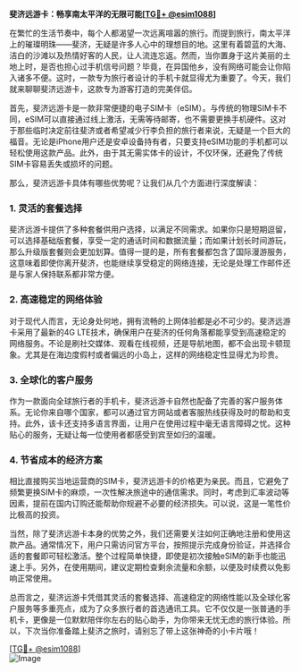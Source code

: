 **斐济远游卡：畅享南太平洋的无限可能[[TG💪+ @esim1088](https://t.me/s/esim1088)]**

在繁忙的生活节奏中，每个人都渴望一次远离喧嚣的旅行。而提到旅行，南太平洋上的璀璨明珠——斐济，无疑是许多人心中的理想目的地。这里有着碧蓝的大海、洁白的沙滩以及热情好客的人民，让人流连忘返。然而，当你置身于这片美丽的土地上时，是否也担心过手机信号问题？毕竟，在异国他乡，没有网络可能会让你陷入诸多不便。这时，一款专为旅行者设计的手机卡就显得尤为重要了。今天，我们就来聊聊斐济远游卡，这款专为游客打造的完美伴侣。

首先，斐济远游卡是一款非常便捷的电子SIM卡（eSIM）。与传统的物理SIM卡不同，eSIM可以直接通过线上激活，无需等待邮寄，也不需要更换手机硬件。这对于那些临时决定前往斐济或者希望减少行李负担的旅行者来说，无疑是一个巨大的福音。无论是iPhone用户还是安卓设备持有者，只要支持eSIM功能的手机都可以轻松使用这款产品。此外，由于其无需实体卡的设计，不仅环保，还避免了传统SIM卡容易丢失或损坏的问题。

那么，斐济远游卡具体有哪些优势呢？让我们从几个方面进行深度解读：

### **1. 灵活的套餐选择**
斐济远游卡提供了多种套餐供用户选择，以满足不同需求。如果你只是短期逗留，可以选择基础版套餐，享受一定的通话时间和数据流量；而如果计划长时间游玩，那么升级版套餐则会更加划算。值得一提的是，所有套餐都包含了国际漫游服务，这意味着即使你离开斐济，也能继续享受稳定的网络连接，无论是处理工作邮件还是与家人保持联系都非常方便。

### **2. 高速稳定的网络体验**
对于现代人而言，无论身处何地，拥有流畅的上网体验都是必不可少的。斐济远游卡采用了最新的4G LTE技术，确保用户在斐济的任何角落都能享受到高速稳定的网络服务。不论是刷社交媒体、观看在线视频，还是导航地图，都不会出现卡顿现象。尤其是在海边度假村或者偏远的小岛上，这样的网络稳定性显得尤为珍贵。

### **3. 全球化的客户服务**
作为一款面向全球旅行者的手机卡，斐济远游卡自然也配备了完善的客户服务体系。无论你来自哪个国家，都可以通过官方网站或者客服热线获得及时的帮助和支持。此外，该卡还支持多语言界面，让用户在使用过程中毫无语言障碍之忧。这种贴心的服务，无疑让每一位使用者都感受到宾至如归的温暖。

### **4. 节省成本的经济方案**
相比直接购买当地运营商的SIM卡，斐济远游卡的价格更为亲民。而且，它避免了频繁更换SIM卡的麻烦，一次性解决旅途中的通信需求。同时，考虑到汇率波动等因素，提前在国内订购还能帮助你规避不必要的经济损失。可以说，这是一笔性价比极高的投资。

当然，除了斐济远游卡本身的优势之外，我们还需要关注如何正确地注册和使用这款产品。通常情况下，用户只需访问官方平台，按照提示完成身份验证，并选择合适的套餐即可轻松激活。整个过程简单快捷，即使是初次接触eSIM的新手也能迅速上手。另外，在使用期间，建议定期检查剩余流量和余额，以便及时续费以免影响正常使用。

总而言之，斐济远游卡凭借其灵活的套餐选择、高速稳定的网络性能以及全球化客户服务等多重亮点，成为了众多旅行者的首选通讯工具。它不仅仅是一张普通的手机卡，更像是一位默默陪伴你左右的贴心助手，为你带来无忧无虑的旅行体验。所以，下次当你准备踏上斐济之旅时，请别忘了带上这张神奇的小卡片哦！

[[TG💪+ @esim1088](https://t.me/s/esim1088)]  
![Image](https://i.postimg.cc/4NQfJmqS/Snipaste-2025-05-13-00-14-12.png)